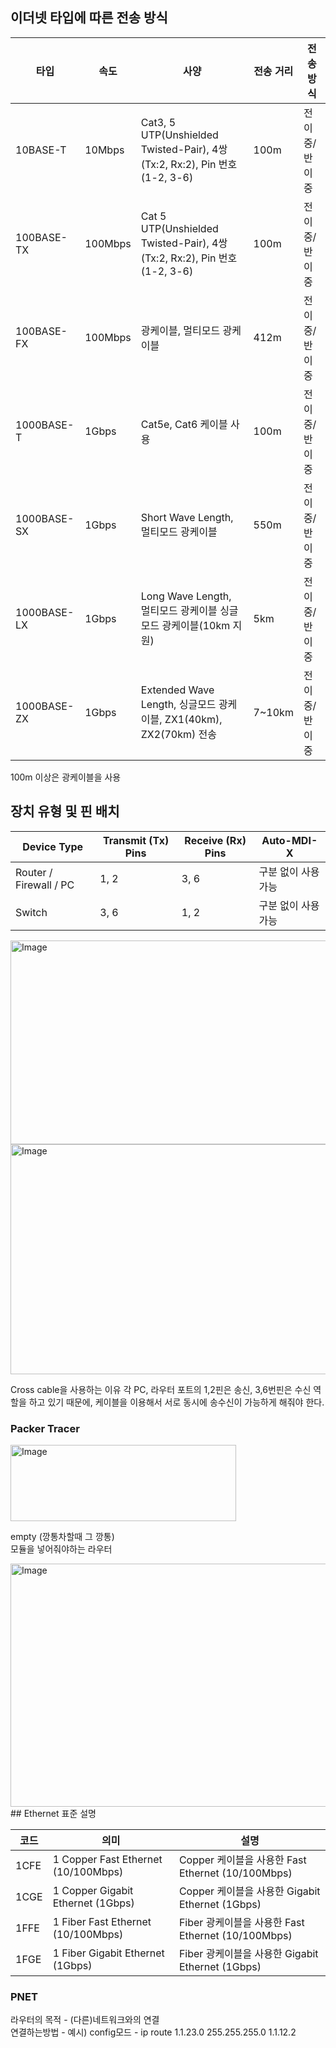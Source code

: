 ## 이더넷 타입에 따른 전송 방식

| 타입             | 속도   | 사양                                        | 전송 거리  | 전송 방식       |
| ---------------- | ------ | ------------------------------------------- | --------- | -------------- |
| 10BASE-T         | 10Mbps | Cat3, 5 UTP(Unshielded Twisted-Pair), 4쌍 (Tx:2, Rx:2), Pin 번호(1-2, 3-6) | 100m      | 전이중/반이중    |
| 100BASE-TX       | 100Mbps| Cat 5 UTP(Unshielded Twisted-Pair), 4쌍 (Tx:2, Rx:2), Pin 번호(1-2, 3-6) | 100m      | 전이중/반이중    |
| 100BASE-FX       | 100Mbps| 광케이블, 멀티모드 광케이블                        | 412m      | 전이중/반이중    |
| 1000BASE-T       | 1Gbps  | Cat5e, Cat6 케이블 사용                        | 100m      | 전이중/반이중    |
| 1000BASE-SX      | 1Gbps  | Short Wave Length, 멀티모드 광케이블               | 550m      | 전이중/반이중    |
| 1000BASE-LX      | 1Gbps  | Long Wave Length, 멀티모드 광케이블 싱글모드 광케이블(10km 지원) | 5km       | 전이중/반이중    |
| 1000BASE-ZX      | 1Gbps  | Extended Wave Length, 싱글모드 광케이블, ZX1(40km), ZX2(70km) 전송 | 7~10km    | 전이중/반이중    |

100m 이상은 광케이블을 사용


## 장치 유형 및 핀 배치

| Device Type                  | Transmit (Tx) Pins | Receive (Rx) Pins | Auto-MDI-X |
| ---------------------------- | ------------------ | ----------------- | ---------- |
| Router / Firewall / PC        | 1, 2               | 3, 6              | 구분 없이 사용 가능  |
| Switch                        | 3, 6               | 1, 2              | 구분 없이 사용 가능  |

<img width="727" height="326" alt="Image" src="https://github.com/user-attachments/assets/b3172c67-d85d-4e0f-b82b-43ed1bbaeff6" />

<img width="717" height="368" alt="Image" src="https://github.com/user-attachments/assets/a766e366-a20f-44f9-b2ae-21dd9a439556" />



Cross cable을 사용하는 이유
각 PC, 라우터 포트의 1,2핀은 송신, 3,6번핀은 수신 역할을 하고 있기 때문에, 케이블을 이용해서 서로 동시에 송수신이 가능하게 해줘야 한다.

### Packer Tracer
<img width="361" height="122" alt="Image" src="https://github.com/user-attachments/assets/81897816-d502-407f-b67f-baa2f1c4ac4b" />

empty (깡통차할때 그 깡통)<br/>
모듈을 넣어줘야하는 라우터

<img width="676" height="389" alt="Image" src="https://github.com/user-attachments/assets/b4ba40d8-031f-431d-a4e1-279cb07bad69" />
## Ethernet 표준 설명

| 코드  | 의미                           | 설명                              |
| ----- | ------------------------------ | --------------------------------- |
| 1CFE  | 1 Copper Fast Ethernet (10/100Mbps) | Copper 케이블을 사용한 Fast Ethernet (10/100Mbps) |
| 1CGE  | 1 Copper Gigabit Ethernet (1Gbps) | Copper 케이블을 사용한 Gigabit Ethernet (1Gbps) |
| 1FFE  | 1 Fiber Fast Ethernet (10/100Mbps) | Fiber 광케이블을 사용한 Fast Ethernet (10/100Mbps) |
| 1FGE  | 1 Fiber Gigabit Ethernet (1Gbps) | Fiber 광케이블을 사용한 Gigabit Ethernet (1Gbps) |


### PNET

라우터의 목적 - (다른)네트워크와의 연결 <br/>
연결하는방법 - 예시) config모드 - ip route 1.1.23.0 255.255.255.0 1.1.12.2 <br/>




